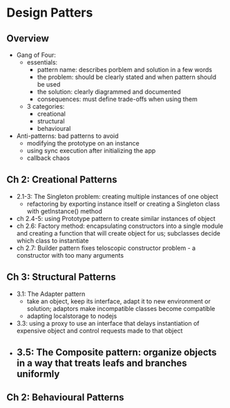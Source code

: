 # Design Patters 

## Overview 
- Gang of Four: 
    - essentials: 
        - pattern name: describes porblem and solution in a few words
        - the problem: should be clearly stated and when pattern should be used
        - the solution: clearly diagrammed and documented 
        - consequences: must define trade-offs when using them 
    - 3 categories: 
        - creational 
        - structural 
        - behavioural 
- Anti-patterns: bad patterns to avoid 
    - modifying the prototype on an instance 
    - using sync execution after initializing the app 
    - callback chaos

## Ch 2: Creational Patterns 

- 2.1-3: The Singleton problem: creating multiple instances of one object 
    - refactoring by exporting instance itself or creating a Singleton class with getInstance() method
- ch 2.4-5: using Prototype pattern to create similar instances of object
- ch 2.6: Factory method: encapsulating constructors into a single module and creating a function that will create object for us; subclasses decide which class to instantiate 
- ch 2.7: Builder pattern fixes teloscopic constructor problem - a constructor with too many arguments 
## Ch 3: Structural Patterns 
- 3.1: The Adapter pattern 
    - take an object, keep its interface, adapt it to new environment or solution; adaptors make incompatible classes become compatible
    - adapting localstorage to nodejs
- 3.3: using a proxy to use an interface that delays instantiation of expensive object and control requests made to that object
- 3.5: The Composite pattern: organize objects in a way that treats leafs and branches uniformly
    - 
## Ch 2: Behavioural Patterns 